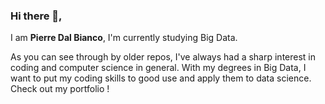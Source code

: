 ### Hi there 👋,

I am **Pierre Dal Bianco**, I'm currently studying Big Data.

As you can see through by older repos, I've always had a sharp interest in coding and computer science in general. With my degrees in Big Data, I want to put my coding skills to good use and apply them to data science. Check out my portfolio !

<!--
**pierre-db/pierre-db** is a ✨ _special_ ✨ repository because its `README.md` (this file) appears on your GitHub profile.

Here are some ideas to get you started:

- 🔭 I’m currently working on ...
- 🌱 I’m currently learning ...
- 👯 I’m looking to collaborate on ...
- 🤔 I’m looking for help with ...
- 💬 Ask me about ...
- 📫 How to reach me: ...
- 😄 Pronouns: ...
- ⚡ Fun fact: ...
-->
